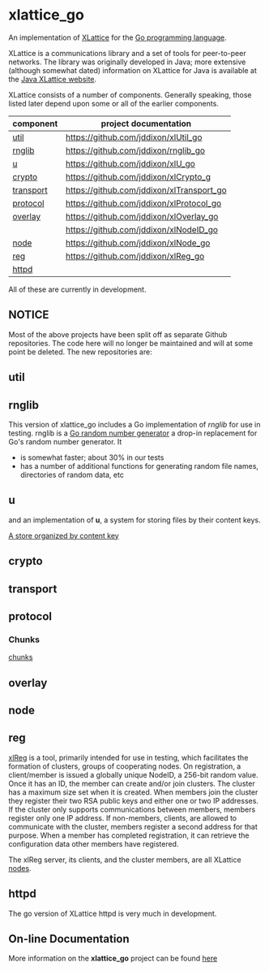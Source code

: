 xlattice_go
===========

An implementation of [XLattice](http://xlattice.sourceforge.net)
for the [Go programming language](http://golang.org).

XLattice is a communications library  and a set of tools
for peer-to-peer networks.  The library was originally developed in Java;
more extensive (although somewhat
dated) information on XLattice for Java is available at the
[Java XLattice website](http://www.xlattice.org).

XLattice consists of a number of components.  Generally speaking, those
listed later depend upon some or all of the earlier components.

| component               | project documentation                       |
|-------------------------|---------------------------------------------|
| [util](#util)           | <https://github.com/jddixon/xlUtil_go>      |
| [rnglib](#rnglib)       | <https://github.com/jddixon/rnglib_go>      |
| [u](#u)                 | <https://github.com/jddixon/xlU_go>         |
| [crypto](#crypto)       | <https://github.com/jddixon/xlCrypto_g>     |
| [transport](#transport) | <https://github.com/jddixon/xlTransport_go> |
| [protocol](#protocol)   | <https://github.com/jddixon/xlProtocol_go>  |
| [overlay](#overlay)     | <https://github.com/jddixon/xlOverlay_go>   |
|                         | <https://github.com/jddixon/xlNodeID_go>    |
| [node](#node)           | <https://github.com/jddixon/xlNode_go>      |
| [reg](#reg)             | <https://github.com/jddixon/xlReg_go>       |
| [httpd](#httpd)         |                                             |

All of these are currently in development.

## NOTICE

Most of the above projects have been split off as separate Github
repositories.  The code here will no longer be maintained and will at
some point be deleted.  The new repositories are:


## <a name="util"></a>util

## <a name="rnglib"></a>rnglib

This version of xlattice_go includes a Go implementation of *rnglib*
for use in testing.  rnglib is a [Go random number generator](rnglib.html)
a drop-in replacement for Go's random number generator.  It

+ is somewhat faster; about 30% in our tests
+ has a number of additional functions for generating random file names,
    directories of random data, etc

## <a name="u"></a>u

and an implementation of **u**, a system for
storing files by their content keys.

[A store organized by content key](u.html)

## <a name="crypto"></a>crypto

## <a name="transport"></a>transport

## <a name="protocol"></a>protocol

### Chunks

[chunks](chunks.html)

## <a name="overlay"></a>overlay

## <a name="node"></a>node

## <a name="reg"></a>reg

[xlReg](xlReg.html) is a tool, primarily intended for use in testing,
which facilitates the formation of clusters, groups of cooperating nodes.
On registration, a
client/member is issued a globally unique NodeID, a 256-bit random value.
Once it has an ID, the member can create and/or join clusters.  The cluster has
a maximum size set when it is created.  When members join the cluster they
register their two RSA public keys and either one or two IP addresses.
If the cluster only supports communications between members, members
register only one IP address.  If non-members, clients, are allowed to
communicate with the cluster, members register a second address for
that purpose.  When a member has completed registration, it can retrieve
the configuration data other members have registered.

The xlReg server, its clients, and the cluster members, are all
XLattice [nodes](node.html).

## <a name="httpd"></a>httpd

The go version of XLattice httpd is very much in development.

## On-line Documentation
More information on the **xlattice_go** project can be found 
[here](https://jddixon.github.io/xlattice_go)
